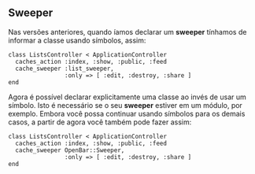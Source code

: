 ## Sweeper

Nas versões anteriores, quando íamos declarar um **sweeper** tínhamos de informar a classe usando símbolos, assim:

	class ListsController < ApplicationController
	  caches_action :index, :show, :public, :feed
	  cache_sweeper :list_sweeper,
	                :only => [ :edit, :destroy, :share ]
	end
	
Agora é possível declarar explicitamente uma classe ao invés de usar um símbolo. Isto é necessário se o seu **sweeper** estiver em um módulo, por exemplo. Embora você possa continuar usando símbolos para os demais casos, a partir de agora você também pode fazer assim:

	class ListsController < ApplicationController
	  caches_action :index, :show, :public, :feed
	  cache_sweeper OpenBar::Sweeper,
	                :only => [ :edit, :destroy, :share ]
	end